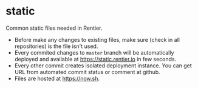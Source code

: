 # static

Common static files needed in Rentier.

- Before make any changes to existing files, make sure (check in all repositories) is the file isn't used.
- Every commited changes to `master` branch will be automatically deployed and available at https://static.rentier.io in few seconds.
- Every other commit creates isolated deployment instance. You can get URL from automated commit status or comment at github.
- Files are hosted at https://now.sh.
